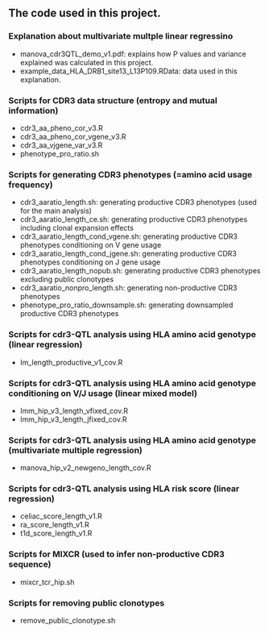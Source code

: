 ## The code used in this project.

### Explanation about multivariate multple linear regressino
- manova_cdr3QTL_demo_v1.pdf: explains how P values and variance explained was calculated in this project.
- example_data_HLA_DRB1_site13_L13P109.RData: data used in this explanation.

### Scripts for CDR3 data structure (entropy and mutual information)
- cdr3_aa_pheno_cor_v3.R
- cdr3_aa_pheno_cor_vgene_v3.R
- cdr3_aa_vjgene_var_v3.R
- phenotype_pro_ratio.sh

### Scripts for generating CDR3 phenotypes (=amino acid usage frequency)
- cdr3_aaratio_length.sh: generating productive CDR3 phenotypes (used for the main analysis)
- cdr3_aaratio_length_ce.sh: generating productive CDR3 phenotypes including clonal expansion effects
- cdr3_aaratio_length_cond_vgene.sh: generating productive CDR3 phenotypes conditioning on V gene usage
- cdr3_aaratio_length_cond_jgene.sh: generating productive CDR3 phenotypes conditioning on J gene usage
- cdr3_aaratio_length_nopub.sh: generating productive CDR3 phenotypes excluding public clonotypes
- cdr3_aaratio_nonpro_length.sh: generating non-productive CDR3 phenotypes
- phenotype_pro_ratio_downsample.sh: generating downsampled productive CDR3 phenotypes

### Scripts for cdr3-QTL analysis using HLA amino acid genotype (linear regression)
- lm_length_productive_v1_cov.R

### Scripts for cdr3-QTL analysis using HLA amino acid genotype conditioning on V/J usage (linear mixed model)
- lmm_hip_v3_length_vfixed_cov.R
- lmm_hip_v3_length_jfixed_cov.R

### Scripts for cdr3-QTL analysis using HLA amino acid genotype (multivariate multiple regression)
- manova_hip_v2_newgeno_length_cov.R

### Scripts for cdr3-QTL analysis using HLA risk score (linear regression)
- celiac_score_length_v1.R
- ra_score_length_v1.R
- t1d_score_length_v1.R

### Scripts for MIXCR (used to infer non-productive CDR3 sequence)
- mixcr_tcr_hip.sh

### Scripts for removing public clonotypes
- remove_public_clonotype.sh
